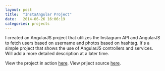 ```yaml
---
layout: post
title:  "InstaAngular Project"
date:   2014-06-26 16:06:19
categories: projects
---
```


I created an AngularJS project that utilizes the Instagram API and AngularJS to fetch users based on username and photos based on hashtag. It's a simple project that shows the use of AngularJS controllers and services. Will add a more detailed description at a later time.

View the project in action <a href="http://www.albertgu.com/projects/insta-angular/app/#/" target="_blank">here</a>.
View priject source <a href="https://github.com/albertgcsula/insta-angular" target="_blank">here</a>.